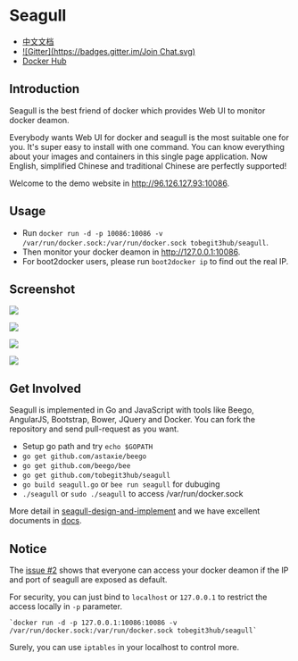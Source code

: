 
# Seagull

* [中文文档](readme-zh.md)
* [![Gitter](https://badges.gitter.im/Join Chat.svg)](https://gitter.im/tobegit3hub/seagull?utm_source=badge&utm_medium=badge&utm_campaign=pr-badge&utm_content=badge)
* [Docker Hub](https://registry.hub.docker.com/u/tobegit3hub/seagull/)

## Introduction

Seagull is the best friend of docker which provides Web UI to monitor docker deamon.

Everybody wants Web UI for docker and seagull is the most suitable one for you. It's super easy to install with one command. You can know everything about your images and containers in this single page application. Now English, simplified Chinese and traditional Chinese are perfectly supported!

Welcome to the demo website in <http://96.126.127.93:10086>.

## Usage

* Run `docker run -d -p 10086:10086 -v /var/run/docker.sock:/var/run/docker.sock tobegit3hub/seagull`.
* Then monitor your docker deamon in <http://127.0.0.1:10086>.
* For boot2docker users, please run `boot2docker ip` to find out the real IP.

## Screenshot

![](https://raw.github.com/tobegit3hub/seagull/master/screenshot.png)

![](https://raw.github.com/tobegit3hub/seagull/master/static/img/containers-page.png)

![](https://raw.github.com/tobegit3hub/seagull/master/static/img/images-page.png)

![](https://raw.github.com/tobegit3hub/seagull/master/static/img/configuration-page.png)

## Get Involved

Seagull is implemented in Go and JavaScript with tools like Beego, AngularJS, Bootstrap, Bower, JQuery and Docker. You can fork the repository and send pull-request as you want.

* Setup go path and try `echo $GOPATH`
* `go get github.com/astaxie/beego`
* `go get github.com/beego/bee`
* `go get github.com/tobegit3hub/seagull`
* `go build seagull.go` or `bee run seagull` for dubuging
* `./seagull` or `sudo ./seagull` to access /var/run/docker.sock

More detail in [seagull-design-and-implement](docs/2014-10-14-seagull-design-and-implement.md) and we have excellent documents in [docs](https://github.com/tobegit3hub/seagull/tree/master/docs).

## Notice

The [issue #2](https://github.com/tobegit3hub/seagull/issues/2) shows that everyone can access your docker deamon if the IP and port of seagull are exposed as default. 

For security, you can just bind to `localhost` or `127.0.0.1` to restrict the access locally in `-p` parameter.

    `docker run -d -p 127.0.0.1:10086:10086 -v /var/run/docker.sock:/var/run/docker.sock tobegit3hub/seagull`

Surely, you can use `iptables` in your localhost to control more.